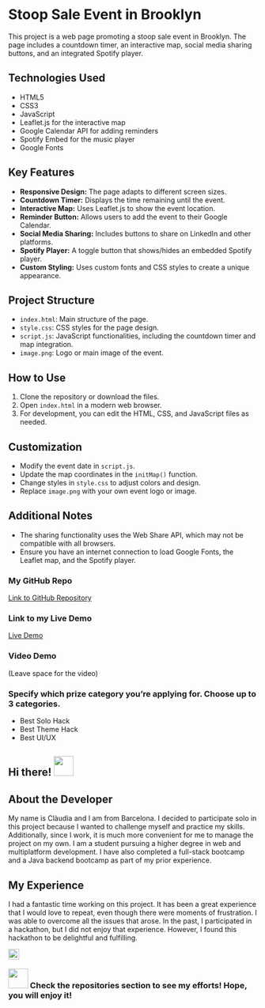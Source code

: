 # Stoop Sale Event in Brooklyn

This project is a web page promoting a stoop sale event in Brooklyn. The page includes a countdown timer, an interactive map, social media sharing buttons, and an integrated Spotify player.

## Technologies Used
- HTML5
- CSS3
- JavaScript
- Leaflet.js for the interactive map
- Google Calendar API for adding reminders
- Spotify Embed for the music player
- Google Fonts

## Key Features
- **Responsive Design:** The page adapts to different screen sizes.
- **Countdown Timer:** Displays the time remaining until the event.
- **Interactive Map:** Uses Leaflet.js to show the event location.
- **Reminder Button:** Allows users to add the event to their Google Calendar.
- **Social Media Sharing:** Includes buttons to share on LinkedIn and other platforms.
- **Spotify Player:** A toggle button that shows/hides an embedded Spotify player.
- **Custom Styling:** Uses custom fonts and CSS styles to create a unique appearance.

## Project Structure
- `index.html`: Main structure of the page.
- `style.css`: CSS styles for the page design.
- `script.js`: JavaScript functionalities, including the countdown timer and map integration.
- `image.png`: Logo or main image of the event.

## How to Use
1. Clone the repository or download the files.
2. Open `index.html` in a modern web browser.
3. For development, you can edit the HTML, CSS, and JavaScript files as needed.

## Customization
- Modify the event date in `script.js`.
- Update the map coordinates in the `initMap()` function.
- Change styles in `style.css` to adjust colors and design.
- Replace `image.png` with your own event logo or image.

## Additional Notes
- The sharing functionality uses the Web Share API, which may not be compatible with all browsers.
- Ensure you have an internet connection to load Google Fonts, the Leaflet map, and the Spotify player.

### My GitHub Repo
[Link to GitHub Repository](https://github.com/ClaudiaCalero)

### Link to my Live Demo
[Live Demo](https://codedex-hackathon-track-2.vercel.app/)

### Video Demo
(Leave space for the video)

### Specify which prize category you’re applying for. Choose up to 3 categories.
- Best Solo Hack
- Best Theme Hack
- Best UI/UX

## Hi there! <img src="https://c.tenor.com/p2Fs2DoSLWYAAAAC/hello-cute.gif" width="40">
## About the Developer

My name is Clàudia and I am from Barcelona. I decided to participate solo in this project because I wanted to challenge myself and practice my skills. Additionally, since I work, it is much more convenient for me to manage the project on my own. I am a student pursuing a higher degree in web and multiplatform development. I have also completed a full-stack bootcamp and a Java backend bootcamp as part of my prior experience.

## My Experience

I had a fantastic time working on this project. It has been a great experience that I would love to repeat, even though there were moments of frustration. I was able to overcome all the issues that arose. In the past, I participated in a hackathon, but I did not enjoy that experience. However, I found this hackathon to be delightful and fulfilling.

<a href="www.linkedin.com/in/claudia-calero">
  <img align="left" alt="Claudia's Linkdein" width="22px" src="http://pngimg.com/uploads/linkedIn/linkedIn_PNG16.png" />
</a>
</br>

### <img src="http://37.media.tumblr.com/44d4fb34d7d9a0407c8fd5520e2c3123/tumblr_nago0vkGOD1tbhv9ro1_500.gif" width="40"> Check the repositories section to see my efforts! Hope, you will enjoy it!


